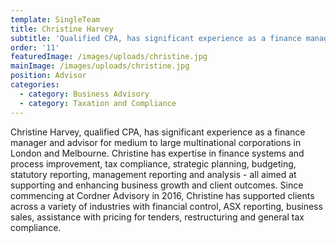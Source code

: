 ```yaml
---
template: SingleTeam
title: Christine Harvey
subtitle: 'Qualified CPA, has significant experience as a finance manager and advisor '
order: '11'
featuredImage: /images/uploads/christine.jpg
mainImage: /images/uploads/christine.jpg
position: Advisor
categories:
  - category: Business Advisory
  - category: Taxation and Compliance
---
```

Christine Harvey, qualified CPA, has significant experience as a finance manager and advisor for medium to large multinational corporations in London and Melbourne. Christine has expertise in finance systems and process improvement, tax compliance, strategic planning, budgeting, statutory reporting, management reporting and analysis - all aimed at supporting and enhancing business growth and client outcomes. Since commencing at Cordner Advisory in 2016, Christine has supported clients across a variety of industries with financial control, ASX reporting, business sales, assistance with pricing for tenders, restructuring and general tax compliance.
